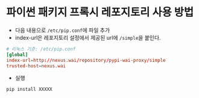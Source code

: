 # 파이썬 패키지 프록시 레포지토리 사용 방법

- 다음 내용으로 `/etc/pip.conf`에 파일 추가
- index-url은 레포지토리 설정에서 제공된 url에 `/simple`을 붙인다.

```conf
# 리눅스 기준: /etc/pip.conf 
[global]
index-url=http://nexus.wai/repository/pypi-wai-proxy/simple
trusted-host=nexus.wai
```

- 실행

```sh
pip install XXXXX
```
